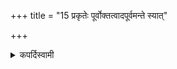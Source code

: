 +++
title = "15 प्रकृतेः पूर्वोक्तत्वादपूर्वमन्ते स्यात्"

+++

<details><summary>कपर्दिस्वामी</summary>


<details>

<details><summary>हरदत्तः</summary>


<details>

<details><summary>Müller</summary>

As the Prakṛti has been told before, anything that has not been told before, should be at the end.

#####  Commentary

This seems to mean that anything new, peculiar to a Vikṛti, and not mentioned in the Prakṛti, should come in at the end, that is, after those portions of the sacrifice which are enjoined in the Prakṛti.
</details>

<details><summary>थिते</summary>

प्रकृतेः पूर्वोक्तत्वादपूर्वमन्ते स्यात् १५
</details>
